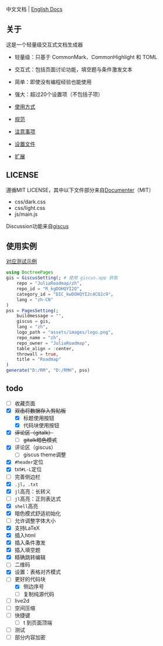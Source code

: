 中文文档 | [English Docs](README_en.md)

## 关于
这是一个轻量级交互式文档生成器
* 轻量级：只基于 CommonMark、CommonHighlight 和 TOML
* 交互式：包括页面讨论功能，填空题与条件激发文本
* 简单：即使没有编程经验也能使用
* 强大：超过20个设置项（不包括子项）

* [使用方式](docs/usage.md)
* [规范](docs/guidelines.md)
* [注意事项](docs/notice.md)
* [设置文件](docs/settings.md)
* [扩展](docs/extension.md)

## LICENSE
遵循MIT LICENSE，其中以下文件部分来自[Documenter](https://github.com/JuliaDocs/Documenter.jl)（MIT）
* css/dark.css
* css/light.css
* js/main.js

Discussion功能来自[giscus](https://github.com/giscus/giscus)

## 使用实例
[对应测试示例](https://juliaroadmap.github.io/docs/meta/doctest.html)
```jl
using DoctreePages
gis = GiscusSetting(; # 使用 giscus.app 获取
	repo = "JuliaRoadmap/zh",
	repo_id = "R_kgDOHQYI2Q",
	category_id = "DIC_kwDOHQYI2c4CO2c9",
	lang = "zh-CN"
)
pss = PagesSetting(;
	buildmessage = "",
	giscus = gis,
	lang = "zh",
	logo_path = "assets/images/logo.png",
	repo_name = "zh",
	repo_owner = "JuliaRoadmap",
	table_align = :center,
	throwall = true,
	title = "Roadmap"
)
generate("D:/RM", "D:/RMH", pss)
```

## todo
- [ ] 收藏页面
- [x] ~~双击将数据存入剪贴板~~
	- [x] 标题使用按钮
	- [x] 代码块使用按钮
- [x] ~~评论区（gitalk）~~
	- [ ] ~~gitalk暗色模式~~
- [x] 评论区（giscus）
	- [ ] giscus theme调整
- [x] `#header`定位
- [x] txt`#L-L`定位
- [ ] 完善侧边栏
- [x] `.jl`，`.txt`
- [x] `jl`高亮：长转义
- [ ] `jl`高亮：正则表达式
- [x] `shell`高亮
- [x] 暗色模式舒适初始化
- [ ] 允许调整字体大小
- [x] 支持LaTeX
- [x] 插入html
- [x] 插入条件激发
- [x] 插入填空题
- [x] 精确跳转编辑
- [ ] 二维码
- [x] 设置：表格对齐模式
- [ ] 更好的代码块
	- [x] 侧边序号
	- [ ] 复制纯源代码
- [ ] live2d
- [ ] 空间压缩
- [ ] 快捷键
	- [ ] t 到页面顶端
- [ ] 测试
- [ ] 部分内容加密

